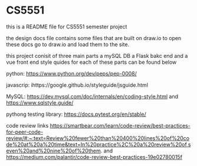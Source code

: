 # CS5551

this is a README file for CS5551 semester project

the design docs file contains some files that are built on 
draw.io to open these docs go to draw.io and load them to the site.

this project conisit of three main parts a mySQL DB a Flask bakc end and a vue front end 
style quides for each of these parts can be found below 


python:
https://www.python.org/dev/peps/pep-0008/

javascrip:
ihttps://google.github.io/styleguide/jsguide.html

MySQL:
https://dev.mysql.com/doc/internals/en/coding-style.html
and
https://www.sqlstyle.guide/


pythong testing library:
https://docs.pytest.org/en/stable/

code review links
https://smartbear.com/learn/code-review/best-practices-for-peer-code-review/#:~:text=Review%20fewer%20than%20400%20lines%20of%20code%20at%20a%20time&text=In%20practice%2C%20a%20review%20of,seven%20and%20nine%20of%20them.
and 
https://medium.com/palantir/code-review-best-practices-19e02780015f






